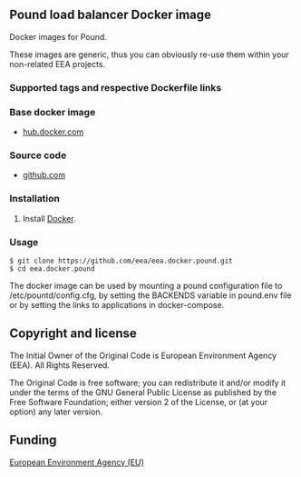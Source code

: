 ## Pound load balancer Docker image

Docker images for Pound.

These images are generic, thus you can obviously re-use them within
your non-related EEA projects.


### Supported tags and respective Dockerfile links



### Base docker image

 - [hub.docker.com](https://registry.hub.docker.com/u/eeacms/pound)


### Source code

  - [github.com](http://github.com/eea/eea.docker.pound
)


### Installation

1. Install [Docker](https://www.docker.com/).



### Usage

    $ git clone https://github.com/eea/eea.docker.pound.git
    $ cd eea.docker.pound

The docker image can be used by mounting a pound configuration file to /etc/pountd/config.cfg,
by setting the BACKENDS variable in pound.env file or by setting the links to applications in
docker-compose.

## Copyright and license

The Initial Owner of the Original Code is European Environment Agency (EEA).
All Rights Reserved.

The Original Code is free software;
you can redistribute it and/or modify it under the terms of the GNU
General Public License as published by the Free Software Foundation;
either version 2 of the License, or (at your option) any later
version.


## Funding

[European Environment Agency (EU)](http://eea.europa.eu)
